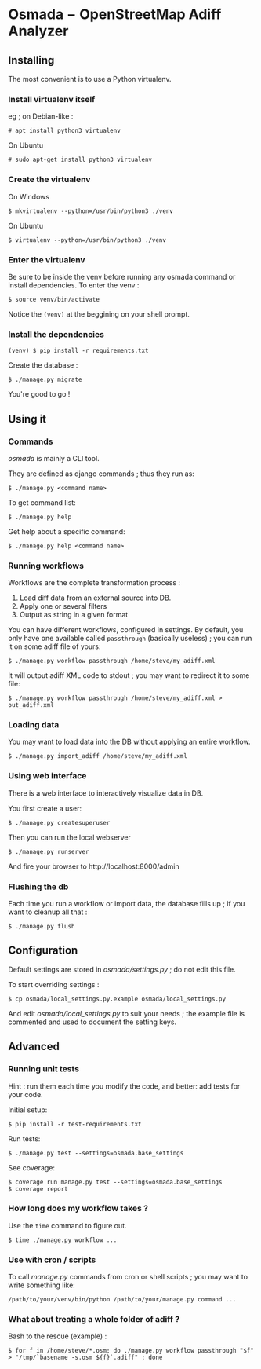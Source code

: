 Osmada − OpenStreetMap Adiff Analyzer
=====================================

Installing
----------

The most convenient is to use a Python virtualenv.

### Install virtualenv itself

eg ; on Debian-like :

    # apt install python3 virtualenv

On Ubuntu

    # sudo apt-get install python3 virtualenv

### Create the virtualenv
On Windows

    $ mkvirtualenv --python=/usr/bin/python3 ./venv

On Ubuntu

    $ virtualenv --python=/usr/bin/python3 ./venv


### Enter the virtualenv

Be sure to be inside the venv before running any osmada command or install
dependencies. To enter the venv :

    $ source venv/bin/activate

Notice the `(venv)` at the beggining on your shell prompt.

### Install the dependencies

    (venv) $ pip install -r requirements.txt


Create the database :

    $ ./manage.py migrate

You're good to go !


Using it
--------

### Commands

*osmada* is mainly a CLI tool.

They are defined as django commands ; thus they run as:

    $ ./manage.py <command name>

To get command list:

    $ ./manage.py help

Get help about a specific command:

    $ ./manage.py help <command name>

### Running workflows

Workflows are the complete transformation process :

1. Load diff data from an external source into DB.
2. Apply one or several filters
3. Output as string in a given format

You can have different workflows, configured in settings. By default, you only
have one available called `passthrough` (basically useless) ; you can run it on
some adiff file of yours:

    $ ./manage.py workflow passthrough /home/steve/my_adiff.xml

It will output adiff XML code to stdout ; you may want to redirect it to some
file:

    $ ./manage.py workflow passthrough /home/steve/my_adiff.xml > out_adiff.xml


### Loading data

You may want to load data into the DB without applying an entire workflow.

    $ ./manage.py import_adiff /home/steve/my_adiff.xml


### Using web interface

There is a web interface to interactively visualize data in DB.

You first create a user:

    $ ./manage.py createsuperuser

Then you can run the local webserver


    $ ./manage.py runserver


And fire your browser to http://localhost:8000/admin

### Flushing the db

Each time you run a workflow or import data, the database fills up ; if you
want to cleanup all that :

    $ ./manage.py flush


Configuration
-------------

Default settings are stored in *osmada/settings.py* ; do not edit this
file.

To start overriding settings :

    $ cp osmada/local_settings.py.example osmada/local_settings.py

And edit *osmada/local_settings.py* to suit your needs ; the example file
is commented and used to document the setting keys.

Advanced
--------

### Running unit tests

Hint : run them each time you modify the code, and better: add tests for your
code.

Initial setup:

    $ pip install -r test-requirements.txt

Run tests:

    $ ./manage.py test --settings=osmada.base_settings

See coverage:

    $ coverage run manage.py test --settings=osmada.base_settings
    $ coverage report

### How long does my workflow takes ?

Use the `time` command to figure out.

    $ time ./manage.py workflow ...

### Use with cron / scripts

To call *manage.py* commands from cron or shell scripts ; you may want to write
something like:

    /path/to/your/venv/bin/python /path/to/your/manage.py command ...

### What about treating a whole folder of adiff ?

Bash to the rescue (example) :

    $ for f in /home/steve/*.osm; do ./manage.py workflow passthrough "$f" > "/tmp/`basename -s.osm ${f}`.adiff" ; done
